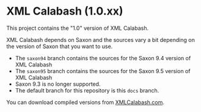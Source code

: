 # XML Calabash (1.0.xx)

This project contains the "1.0" version of XML Calabash.

XML Calabash depends on Saxon and the sources vary a bit depending on
the version of Saxon that you want to use.

* The `saxon94` branch contains the sources for the Saxon 9.4 version of XML Calabash
* The `saxon95` branch contains the sources for the Saxon 9.5 version of XML Calabash
* Saxon 9.3 is no longer supported.
* The default branch for this repository is this `docs` branch.

You can download compiled versions from [XMLCalabash.com](http://xmlcalabash.com/).
